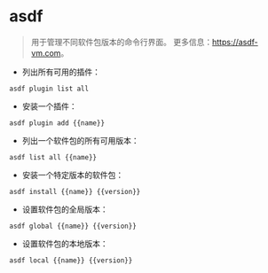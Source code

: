 # asdf

> 用于管理不同软件包版本的命令行界面。
> 更多信息：<https://asdf-vm.com>。

- 列出所有可用的插件：

`asdf plugin list all`

- 安装一个插件：

`asdf plugin add {{name}}`

- 列出一个软件包的所有可用版本：

`asdf list all {{name}}`

- 安装一个特定版本的软件包：

`asdf install {{name}} {{version}}`

- 设置软件包的全局版本：

`asdf global {{name}} {{version}}`

- 设置软件包的本地版本：

`asdf local {{name}} {{version}}`